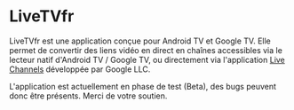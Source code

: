 # LiveTVfr
LiveTVfr est une application conçue pour Android TV et Google TV. Elle permet de convertir des liens vidéo en direct en chaînes accessibles via le lecteur natif d'Android TV / Google TV, ou directement via l'application [Live Channels](https://play.google.com/store/apps/details?id=com.google.android.tv&hl=fr) développée par Google LLC.

L'application est actuellement en phase de test (Beta), des bugs peuvent donc être présents. Merci de votre soutien.
